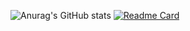 ![Anurag's GitHub stats](https://github-readme-stats.vercel.app/api?username=JSouzadaSilveira&theme=ocean_dark&show_icons=true)
[![Readme Card](https://github-readme-stats.vercel.app/api/pin/?username=anuraghazra&repo=InProgess-readme-stats&cache_seconds=86400&theme=ocean_dark)](https://github.com/JSouzadaSilveira/github-readme-stats)
